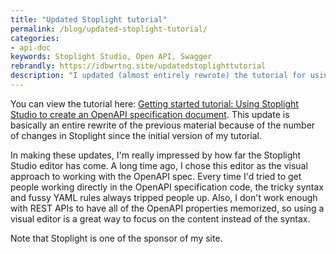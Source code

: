 ```yaml
---
title: "Updated Stoplight tutorial"
permalink: /blog/updated-stoplight-tutorial/
categories:
- api-doc
keywords: Stoplight Studio, Open API, Swagger
rebrandly: https://idbwrtng.site/updatedstoplighttutorial
description: "I updated (almost entirely rewrote) the tutorial for using Stoplight Studio. This is one of the centerpieces in my API doc course because it provides an easy way to create an OpenAPI specification document, without having to be familiar with the OpenAPI syntax or YAML."
---
```


You can view the tutorial here: [Getting started tutorial: Using Stoplight Studio to create an OpenAPI specification document](/learnapidoc/pubapis_openapis_quickstart_stoplight.html). This update is basically an entire rewrite of the previous material because of the number of changes in Stoplight since the initial version of my tutorial.

In making these updates, I'm really impressed by how far the Stoplight Studio editor has come. A long time ago, I chose this editor as the visual approach to working with the OpenAPI spec. Every time I'd tried to get people working directly in the OpenAPI specification code, the tricky syntax and fussy YAML rules always tripped people up. Also, I don't work enough with REST APIs to have all of the OpenAPI properties memorized, so using a visual editor is a great way to focus on the content instead of the syntax.

Note that Stoplight is one of the sponsor of my site.
